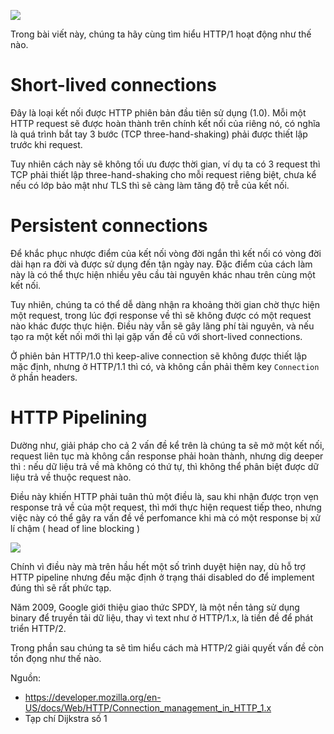 ![](https://images.viblo.asia/6e4e5156-af3a-434d-8e76-97aaeff2b6ea.png)

Trong bài viết này, chúng ta hãy cùng tìm hiểu HTTP/1 hoạt động như thế nào.
# Short-lived connections
Đây là loại kết nối được HTTP phiên bản đầu tiên sử dụng (1.0). Mỗi một HTTP request sẽ được hoàn thành trên chính kết nối của riêng nó, có nghĩa là quá trình bắt tay 3 bước (TCP three-hand-shaking) phải được thiết lập trước khi request.

Tuy nhiên cách này sẽ không tối ưu được thời gian, ví dụ ta có 3 request thì TCP phải thiết lập three-hand-shaking cho mỗi request riêng biệt, chưa kể nếu có lớp bảo mật như TLS thì sẽ càng làm tăng độ trễ của kết nối. 

# Persistent connections
Để khắc phục nhược điểm của kết nối vòng đời ngắn thì kết nối có vòng đời dài hạn ra đời và được sử dụng đến tận ngày nay. Đặc điểm của cách làm này là có thể thực hiện nhiều yêu cầu tài nguyên khác nhau trên cùng một kết nối.

Tuy nhiên, chúng ta có thể dễ dàng nhận ra khoảng thời gian chờ thực hiện một request, trong lúc đợi response về thì sẽ không được có một request nào khác được thực hiện. Điều này vẫn sẽ gây lãng phí tài nguyên, và nếu tạo ra một kết nối mới thì lại gặp vấn đề cũ với short-lived connections.

Ở phiên bản HTTP/1.0 thì keep-alive connection sẽ không được thiết lập mặc định, nhưng ở HTTP/1.1 thì có, và không cần phải thêm key `Connection` ở phần headers.

# HTTP Pipelining 
Dường như, giải pháp cho cả 2 vấn đề kể trên là chúng ta sẽ mở một kết nối, request liên tục mà không cần response phải hoàn thành, nhưng dig deeper thì : nếu dữ liệu trả về mà không có thứ tự, thì không thể phân biệt được dữ liệu trả về thuộc request nào. 

Điều này khiến HTTP phải tuân thủ một điều là, sau khi nhận được trọn vẹn response trả về của một request, thì mới thực hiện request tiếp theo, nhưng việc này có thể gây ra vấn đề về perfomance khi mà có một response bị xử lí chậm ( head of line blocking )

![](https://images.viblo.asia/ab47531f-298d-46de-b9ad-da7a0df2c2f6.png)

Chính vì điều này mà trên hầu hết một số trình duyệt hiện nay, dù hỗ trợ HTTP pipeline nhưng đều mặc định ở trạng thái disabled do để implement đúng thì sẽ rất phức tạp. 

Năm 2009, Google giới thiệu giao thức SPDY, là một nền tảng sử dụng binary để truyền tải dữ liệu, thay vì text như ở HTTP/1.x, là tiền đề để phát triển HTTP/2. 

Trong phần sau chúng ta sẽ tìm hiểu cách mà HTTP/2 giải quyết vấn đề còn tồn đọng như thế nào. 

Nguồn: 
- https://developer.mozilla.org/en-US/docs/Web/HTTP/Connection_management_in_HTTP_1.x
- Tạp chí Dijkstra số 1